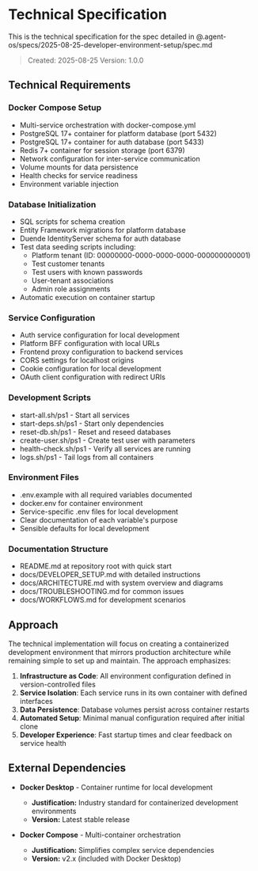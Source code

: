 # Technical Specification

This is the technical specification for the spec detailed in @.agent-os/specs/2025-08-25-developer-environment-setup/spec.md

> Created: 2025-08-25
> Version: 1.0.0

## Technical Requirements

### Docker Compose Setup
- Multi-service orchestration with docker-compose.yml
- PostgreSQL 17+ container for platform database (port 5432)
- PostgreSQL 17+ container for auth database (port 5433)
- Redis 7+ container for session storage (port 6379)
- Network configuration for inter-service communication
- Volume mounts for data persistence
- Health checks for service readiness
- Environment variable injection

### Database Initialization
- SQL scripts for schema creation
- Entity Framework migrations for platform database
- Duende IdentityServer schema for auth database
- Test data seeding scripts including:
  - Platform tenant (ID: 00000000-0000-0000-0000-000000000001)
  - Test customer tenants
  - Test users with known passwords
  - User-tenant associations
  - Admin role assignments
- Automatic execution on container startup

### Service Configuration
- Auth service configuration for local development
- Platform BFF configuration with local URLs
- Frontend proxy configuration to backend services
- CORS settings for localhost origins
- Cookie configuration for local development
- OAuth client configuration with redirect URIs

### Development Scripts
- start-all.sh/ps1 - Start all services
- start-deps.sh/ps1 - Start only dependencies
- reset-db.sh/ps1 - Reset and reseed databases
- create-user.sh/ps1 - Create test user with parameters
- health-check.sh/ps1 - Verify all services are running
- logs.sh/ps1 - Tail logs from all containers

### Environment Files
- .env.example with all required variables documented
- docker.env for container environment
- Service-specific .env files for local development
- Clear documentation of each variable's purpose
- Sensible defaults for local development

### Documentation Structure
- README.md at repository root with quick start
- docs/DEVELOPER_SETUP.md with detailed instructions
- docs/ARCHITECTURE.md with system overview and diagrams
- docs/TROUBLESHOOTING.md for common issues
- docs/WORKFLOWS.md for development scenarios

## Approach

The technical implementation will focus on creating a containerized development environment that mirrors production architecture while remaining simple to set up and maintain. The approach emphasizes:

1. **Infrastructure as Code**: All environment configuration defined in version-controlled files
2. **Service Isolation**: Each service runs in its own container with defined interfaces
3. **Data Persistence**: Database volumes persist across container restarts
4. **Automated Setup**: Minimal manual configuration required after initial clone
5. **Developer Experience**: Fast startup times and clear feedback on service health

## External Dependencies

- **Docker Desktop** - Container runtime for local development
  - **Justification:** Industry standard for containerized development environments
  - **Version:** Latest stable release
  
- **Docker Compose** - Multi-container orchestration
  - **Justification:** Simplifies complex service dependencies
  - **Version:** v2.x (included with Docker Desktop)